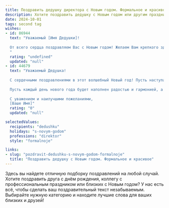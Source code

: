 ```yaml
---
title: Поздравить дедушку директора с Новым годом. Формальное и красивое
description: Хотите поздравить дедушку с Новым годом или другим праздником? Наш ИИ создаст незабываемое поздравление, а вы обязательно выделитесь среди других.  
date: 2024-10-01
tags: second tag
wishes:
- id: 86944
  text: "Уважаемый [Имя Дедушки]!
  
  От всего сердца поздравляем Вас с Новым годом! Желаем Вам крепкого здоровья, неиссякаемой энергии, профессиональных успехов на посту директора и благополучия во всех Ваших начинаниях. Пусть наступающий год будет наполнен радостью, теплом семейного очага и исполнением всех Ваших желаний. С Новым годом!
  "
  rating: "undefined"
  updated: "null"
- id: 44679
  text: "Уважаемый Дедушка!
  
  С сердечными поздравлениями в этот волшебный Новый год! Пусть наступающий год принесет Вам крепкое здоровье, благополучие и успех во всех начинаниях. Ваша мудрость и опыт всегда вдохновляют нас, а руководство на профессиональном пути служит примером для подражания.
  
  Пусть каждый день нового года будет наполнен радостью и гармонией, а все мечты и задумки сбудутся. Желаем Вам тепла и уюта в кругу родных и близких, а также новых горизонтов в профессиональной деятельности.
  
  С уважением и наилучшими пожеланиями,
  [Ваше Имя]"
  rating: "0"
  updated: "null"

selectedValues:
  recipients: "dedushku"
  holidays: "s-novym-godom"
  professions: "direktor"
  style: "formalnoje"

links:
- slug: "pozdravit-dedushku-s-novym-godom-formalnoje"
  title: "Поздравить дедушку с Новым годом. Формальное и красивое"
---
```


Здесь вы найдете отличную подборку поздравлений на любой случай. 
Хотите поздравить друга с днём рождения, коллегу с профессиональным праздником или близких с Новым годом? У нас есть всё, чтобы сделать ваш поздравительный текст незабываемым. Выбирайте нужную категорию и находите лучшие слова для ваших близких и друзей!
